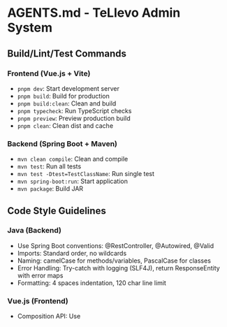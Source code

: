 # AGENTS.md - TeLlevo Admin System

## Build/Lint/Test Commands

### Frontend (Vue.js + Vite)
- `pnpm dev`: Start development server
- `pnpm build`: Build for production
- `pnpm build:clean`: Clean and build
- `pnpm typecheck`: Run TypeScript checks
- `pnpm preview`: Preview production build
- `pnpm clean`: Clean dist and cache

### Backend (Spring Boot + Maven)
- `mvn clean compile`: Clean and compile
- `mvn test`: Run all tests
- `mvn test -Dtest=TestClassName`: Run single test
- `mvn spring-boot:run`: Start application
- `mvn package`: Build JAR

## Code Style Guidelines

### Java (Backend)
- Use Spring Boot conventions: @RestController, @Autowired, @Valid
- Imports: Standard order, no wildcards
- Naming: camelCase for methods/variables, PascalCase for classes
- Error Handling: Try-catch with logging (SLF4J), return ResponseEntity with error maps
- Formatting: 4 spaces indentation, 120 char line limit

### Vue.js (Frontend)
- Composition API: Use <script setup>, ref() for reactivity
- Imports: ES6 modules, relative paths for local files
- Naming: camelCase for variables/functions, PascalCase for components
- Styling: Tailwind CSS classes, scoped styles
- Error Handling: Try-catch in async functions, user-friendly messages

## Memory Rules
See .github/copilot-instructions.md for LLM context, business rules, and Byterover tool workflows. Always reference README.md for system architecture and use Byterover tools for knowledge management.